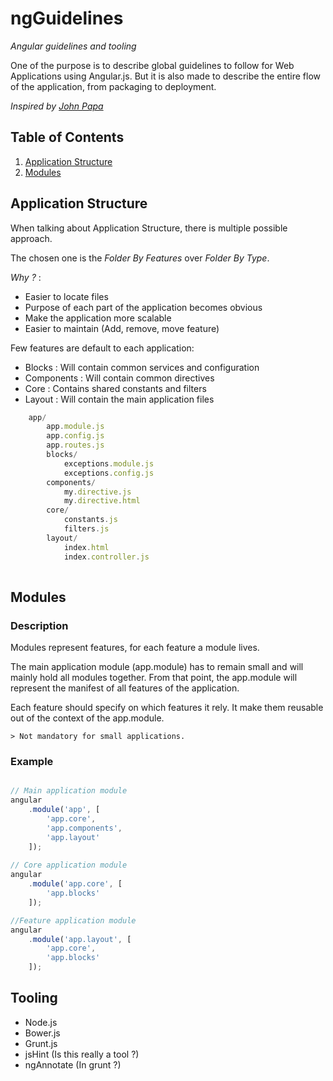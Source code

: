 # ngGuidelines

*Angular guidelines and tooling*

One of the purpose is to describe global guidelines to follow for Web Applications using Angular.js.
But it is also made to describe the entire flow of the application, from packaging to deployment.

*Inspired by [John Papa](https://github.com/johnpapa/angularjs-styleguide)* 

## Table of Contents

  1. [Application Structure](#application-structure)
  2. [Modules](#modules)

## Application Structure

When talking about Application Structure, there is multiple possible approach.

The chosen one is the *Folder By Features* over *Folder By Type*.

*Why ?* : 

- Easier to locate files 
- Purpose of each part of the application becomes obvious
- Make the application more scalable
- Easier to maintain (Add, remove, move feature)

Few features are default to each application:
- Blocks : Will contain common services and configuration
- Components : Will contain common directives
- Core : Contains shared constants and filters
- Layout : Will contain the main application files

```javascript
    app/
        app.module.js
        app.config.js
        app.routes.js
        blocks/
			exceptions.module.js
			exceptions.config.js
        components/
            my.directive.js
            my.directive.html
        core/
        	constants.js
        	filters.js
        layout/
            index.html
            index.controller.js
        
```					

## Modules

### Description 

Modules represent features, for each feature a module lives.

The main application module (app.module) has to remain small and will mainly hold all modules together.
From that point, the app.module will represent the manifest of all features of the application.

Each feature should specify on which features it rely.
It make them reusable out of the context of the app.module.

	> Not mandatory for small applications.
	
### Example

```javascript

// Main application module
angular
	.module('app', [
		'app.core',
		'app.components',
		'app.layout'
	]);
	
// Core application module
angular
	.module('app.core', [
		'app.blocks'
	]);

//Feature application module
angular
	.module('app.layout', [
		'app.core',
		'app.blocks'
	]);

```

## Tooling
 - Node.js
 - Bower.js
 - Grunt.js
 - jsHint (Is this really a tool ?)
 - ngAnnotate (In grunt ?)

